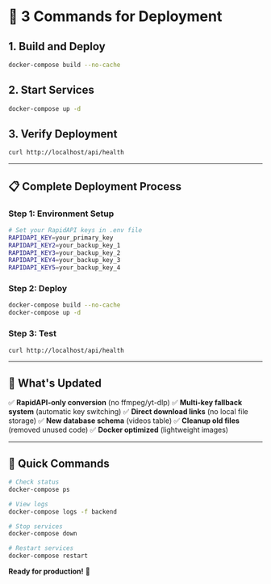# 🚀 3 Commands for Deployment

## 1. Build and Deploy
```bash
docker-compose build --no-cache
```

## 2. Start Services
```bash
docker-compose up -d
```

## 3. Verify Deployment
```bash
curl http://localhost/api/health
```

---

## 📋 Complete Deployment Process

### Step 1: Environment Setup
```bash
# Set your RapidAPI keys in .env file
RAPIDAPI_KEY=your_primary_key
RAPIDAPI_KEY2=your_backup_key_1
RAPIDAPI_KEY3=your_backup_key_2
RAPIDAPI_KEY4=your_backup_key_3
RAPIDAPI_KEY5=your_backup_key_4
```

### Step 2: Deploy
```bash
docker-compose build --no-cache
docker-compose up -d
```

### Step 3: Test
```bash
curl http://localhost/api/health
```

---

## 🎯 What's Updated

✅ **RapidAPI-only conversion** (no ffmpeg/yt-dlp)
✅ **Multi-key fallback system** (automatic key switching)
✅ **Direct download links** (no local file storage)
✅ **New database schema** (videos table)
✅ **Cleanup old files** (removed unused code)
✅ **Docker optimized** (lightweight images)

---

## 🔧 Quick Commands

```bash
# Check status
docker-compose ps

# View logs
docker-compose logs -f backend

# Stop services
docker-compose down

# Restart services
docker-compose restart
```

**Ready for production!** 🎉

